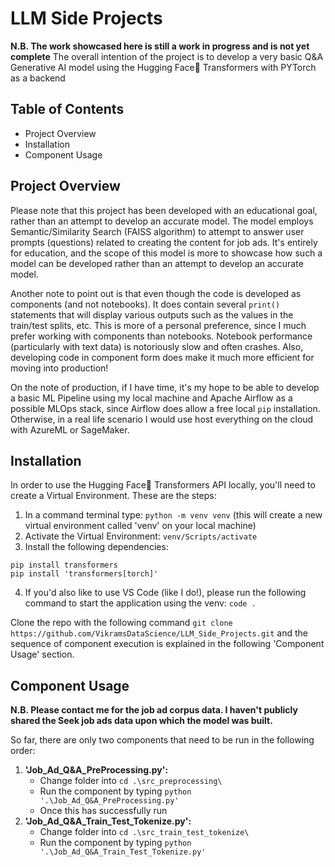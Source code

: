 # LLM Side Projects
**N.B. The work showcased here is still a work in progress and is not yet complete**
The overall intention of the project is to develop a very basic Q&A Generative AI model using the Hugging Face🤗 Transformers with PYTorch as a backend

## Table of Contents
- Project Overview
- Installation
- Component Usage

## Project Overview
Please note that this project has been developed with an educational goal, rather than an attempt to develop an accurate model. The model employs Semantic/Similarity Search (FAISS algorithm) to attempt to answer user prompts (questions) related to creating the content for job ads. It's entirely for education, and the scope of this model is more to showcase how such a model can be developed rather than an attempt to develop an accurate model.

Another note to point out is that even though the code is developed as components (and not notebooks). It does contain several `print()` statements that will display various outputs such as the values in the train/test splits, etc. This is more of a personal preference, since I much prefer working with components than notebooks. Notebook performance (particularly with text data) is notoriously slow and often crashes. Also, developing code in component form does make it much more efficient for moving into production!

On the note of production, if I have time, it's my hope to be able to develop a basic ML Pipeline using my local machine and Apache Airflow as a possible MLOps stack, since Airflow does allow a free local `pip` installation. Otherwise, in a real life scenario I would use host everything on the cloud with AzureML or SageMaker.

## Installation
In order to use the Hugging Face🤗 Transformers API locally, you'll need to create a Virtual Environment. These are the steps:
1. In a command terminal type: `python -m venv venv` (this will create a new virtual environment called 'venv' on your local machine)
2. Activate the Virtual Environment: `venv/Scripts/activate`
3. Install the following dependencies:
```
pip install transformers
pip install 'transformers[torch]'
```
4. If you'd also like to use VS Code (like I do!), please run the following command to start the application using the venv: `code .`

Clone the repo with the following command `git clone https://github.com/VikramsDataScience/LLM_Side_Projects.git` and the sequence of component execution is explained in the following 'Component Usage' section.

## Component Usage
**N.B. Please contact me for the job ad corpus data. I haven't publicly shared the Seek job ads data upon which the model was built.**

So far, there are only two components that need to be run in the following order:
1. **'Job_Ad_Q&A_PreProcessing.py':** 
    - Change folder into `cd .\src_preprocessing\`
    - Run the component by typing `python '.\Job_Ad_Q&A_PreProcessing.py'`
    - Once this has successfully run 
2. **'Job_Ad_Q&A_Train_Test_Tokenize.py':**
    - Change folder into `cd .\src_train_test_tokenize\`
    - Run the component by typing `python '.\Job_Ad_Q&A_Train_Test_Tokenize.py'`
